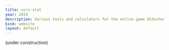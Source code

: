 ```yaml
---
title: osrs-stat
year: 2019
description: Various tools and calculators for the online game Oldschool Runescape.
kind: website
layout: default
---
```


(under construction)

